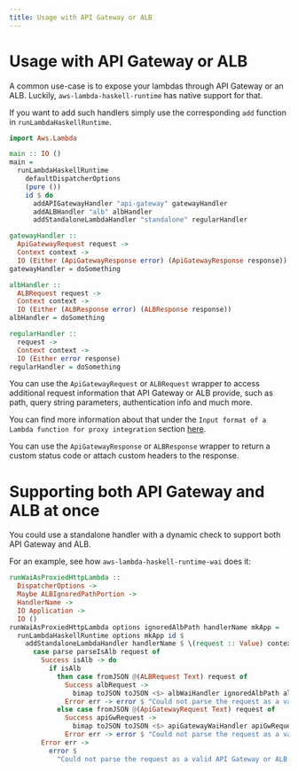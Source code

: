 ```yaml
---
title: Usage with API Gateway or ALB
---
```


# Usage with API Gateway or ALB

A common use-case is to expose your lambdas through API Gateway or an ALB. Luckily, `aws-lambda-haskell-runtime` has native support for that.

If you want to add such handlers simply use the corresponding `add` function in `runLambdaHaskellRuntime`.

```haskell
import Aws.Lambda

main :: IO ()
main =
  runLambdaHaskellRuntime
    defaultDispatcherOptions
    (pure ())
    id $ do
      addAPIGatewayHandler "api-gateway" gatewayHandler
      addALBHandler "alb" albHandler
      addStandaloneLambdaHandler "standalone" regularHandler

gatewayHandler ::
  ApiGatewayRequest request ->
  Context context ->
  IO (Either (ApiGatewayResponse error) (ApiGatewayResponse response))
gatewayHandler = doSomething

albHandler ::
  ALBRequest request ->
  Context context ->
  IO (Either (ALBResponse error) (ALBResponse response))
albHandler = doSomething

regularHandler ::
  request ->
  Context context ->
  IO (Either error response)
regularHandler = doSomething
```

You can use the `ApiGatewayRequest` or `ALBRequest` wrapper to access additional request information that API Gateway or ALB provide, such as path, query string parameters, authentication info and much more.

You can find more information about that under the `Input format of a Lambda function for proxy integration` section [here](https://docs.aws.amazon.com/apigateway/latest/developerguide/set-up-lambda-proxy-integrations.html).

You can use the `ApiGatewayResponse` or `ALBResponse` wrapper to return a custom status code or attach custom headers to the response.

# Supporting both API Gateway and ALB at once

You could use a standalone handler with a dynamic check to support both API Gateway and ALB.

For an example, see how `aws-lambda-haskell-runtime-wai` does it:

```haskell
runWaiAsProxiedHttpLambda ::
  DispatcherOptions ->
  Maybe ALBIgnoredPathPortion ->
  HandlerName ->
  IO Application ->
  IO ()
runWaiAsProxiedHttpLambda options ignoredAlbPath handlerName mkApp =
  runLambdaHaskellRuntime options mkApp id $
    addStandaloneLambdaHandler handlerName $ \(request :: Value) context ->
      case parse parseIsAlb request of
        Success isAlb -> do
          if isAlb
            then case fromJSON @(ALBRequest Text) request of
              Success albRequest ->
                bimap toJSON toJSON <$> albWaiHandler ignoredAlbPath albRequest context
              Error err -> error $ "Could not parse the request as a valid ALB request: " <> err
            else case fromJSON @(ApiGatewayRequest Text) request of
              Success apiGwRequest ->
                bimap toJSON toJSON <$> apiGatewayWaiHandler apiGwRequest context
              Error err -> error $ "Could not parse the request as a valid API Gateway request: " <> err
        Error err ->
          error $
            "Could not parse the request as a valid API Gateway or ALB proxy request: " <> err
```